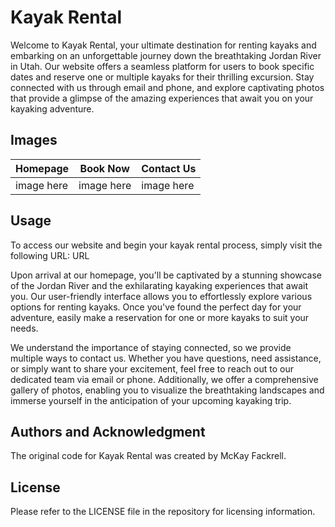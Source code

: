 # Kayak Rental
Welcome to Kayak Rental, your ultimate destination for renting kayaks and embarking on an unforgettable journey down the breathtaking Jordan River in Utah. Our website offers a seamless platform for users to book specific dates and reserve one or multiple kayaks for their thrilling excursion. Stay connected with us through email and phone, and explore captivating photos that provide a glimpse of the amazing experiences that await you on your kayaking adventure.

## Images
| Homepage | Book Now | Contact Us |
|---------|---------|---------|
|image here| image here |image here|

## Usage
To access our website and begin your kayak rental process, simply visit the following URL: URL

Upon arrival at our homepage, you'll be captivated by a stunning showcase of the Jordan River and the exhilarating kayaking experiences that await you. Our user-friendly interface allows you to effortlessly explore various options for renting kayaks. Once you've found the perfect day for your adventure, easily make a reservation for one or more kayaks to suit your needs.

We understand the importance of staying connected, so we provide multiple ways to contact us. Whether you have questions, need assistance, or simply want to share your excitement, feel free to reach out to our dedicated team via email or phone. Additionally, we offer a comprehensive gallery of photos, enabling you to visualize the breathtaking landscapes and immerse yourself in the anticipation of your upcoming kayaking trip.

## Authors and Acknowledgment
The original code for Kayak Rental was created by McKay Fackrell.

## License
Please refer to the LICENSE file in the repository for licensing information.